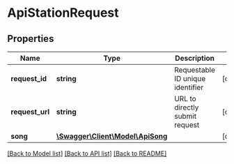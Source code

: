 # ApiStationRequest

## Properties
Name | Type | Description | Notes
------------ | ------------- | ------------- | -------------
**request_id** | **string** | Requestable ID unique identifier | [optional] 
**request_url** | **string** | URL to directly submit request | [optional] 
**song** | [**\Swagger\Client\Model\ApiSong**](ApiSong.md) |  | [optional] 

[[Back to Model list]](../../README.md#documentation-for-models) [[Back to API list]](../../README.md#documentation-for-api-endpoints) [[Back to README]](../../README.md)

